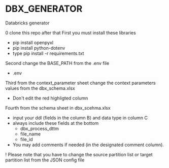 # DBX_GENERATOR
Databricks generator

0 clone this repo after that
First you must install these libraries
- pip install openpyxl
- pip install python-dotenv
- type pip install -r requirements.txt


Second change the BASE_PATH from the .env file
 - .env

Third from the context_parameter sheet change the context parameters values from the dbx_schema.xlsx
 - Don't edit the red highligted column

Fourth from the schema sheet in dbx_scehma.xlsx
 - input your ddl (fields in the column B) and data type in column C
 - always include these fields at the bottom
   - dbx_process_dttm
   - file_name
   - file_id
 - You may add comments if needed (in the designated comment column).



! Please note that you have to change the source partition list or target partition list from the JSON config file
